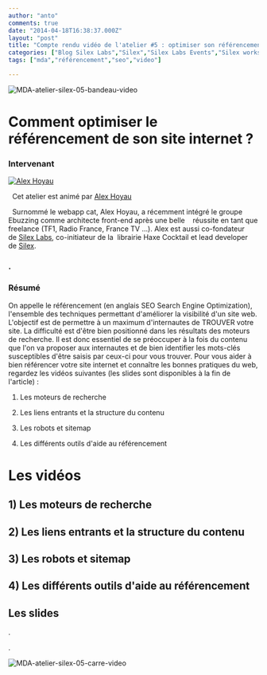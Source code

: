 ```yaml
---
author: "anto"
comments: true
date: "2014-04-18T16:38:37.000Z"
layout: "post"
title: "Compte rendu vidéo de l'atelier #5 : optimiser son référencement"
categories: ["Blog Silex Labs","Silex","Silex Labs Events","Silex workshops","The Blog"]
tags: ["mda","référencement","seo","video"]

---
```

![MDA-atelier-silex-05-bandeau-video](https://www.silexlabs.org/wp-content/uploads/2014/04/MDA-atelier-silex-05-bandeau-video.png)


# Comment optimiser le référencement de son site internet ?




### Intervenant




[![Alex Hoyau](https://www.silexlabs.org/wp-content/uploads/2014/04/lexoyo_1360759868_79-150x150.jpg)](https://www.silexlabs.org/wp-content/uploads/2014/04/lexoyo_1360759868_79.jpg)




  Cet atelier est animé par [Alex Hoyau](http://lexoyo.me/)




  Surnommé le webapp cat, Alex Hoyau, a récemment intégré le groupe Ebuzzing comme architecte front-end après une belle    réussite en tant que freelance (TF1, Radio France, France TV …). Alex est aussi co-fondateur de [Silex Labs](https://www.silexlabs.org/), co-initiateur de la  librairie Haxe Cocktail et lead developer de [Silex](http://www.silex.me/).








###




### .




### Résumé


On appelle le référencement (en anglais SEO Search Engine Optimization), l'ensemble des techniques permettant d'améliorer la visibilité d'un site web. L'objectif est de permettre à un maximum d'internautes de TROUVER votre site. La difficulté est d'être bien positionné dans les résultats des moteurs de recherche. Il est donc essentiel de se préoccuper à la fois du contenu que l'on va proposer aux internautes et de bien identifier les mots-clés susceptibles d'être saisis par ceux-ci pour vous trouver. Pour vous aider à bien référencer votre site internet et connaître les bonnes pratiques du web, regardez les vidéos suivantes (les slides sont disponibles à la fin de l'article) :

1) Les moteurs de recherche







2) Les liens entrants et la structure du contenu

3) Les robots et sitemap









4) Les différents outils d'aide au référencement





# Les vidéos




## 1) Les moteurs de recherche












## 2) Les liens entrants et la structure du contenu








## 3) Les robots et sitemap








## 4) Les différents outils d'aide au référencement





## Les slides



.

.

![MDA-atelier-silex-05-carre-video](https://www.silexlabs.org/wp-content/uploads/2014/04/MDA-atelier-silex-05-carre-video.png)


